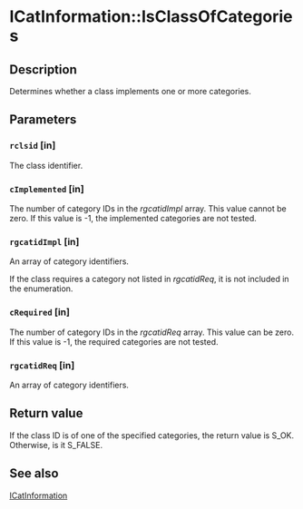 # ICatInformation::IsClassOfCategories

## Description

Determines whether a class implements one or more categories.

## Parameters

### `rclsid` [in]

The class identifier.

### `cImplemented` [in]

The number of category IDs in the *rgcatidImpl* array. This value cannot be zero. If this value is -1, the implemented categories are not tested.

### `rgcatidImpl` [in]

An array of category identifiers.

If the class requires a category not listed in *rgcatidReq*, it is not included in the enumeration.

### `cRequired` [in]

The number of category IDs in the *rgcatidReq* array. This value can be zero. If this value is -1, the required categories are not tested.

### `rgcatidReq` [in]

An array of category identifiers.

## Return value

If the class ID is of one of the specified categories, the return value is S_OK. Otherwise, is it S_FALSE.

## See also

[ICatInformation](https://learn.microsoft.com/windows/desktop/api/comcat/nn-comcat-icatinformation)